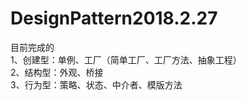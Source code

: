 # DesignPattern2018.2.27
目前完成的<br>
1、创建型：单例、工厂（简单工厂、工厂方法、抽象工程）<br>
2、结构型：外观、桥接<br>
3、行为型：策略、状态、中介者、模版方法<br>
